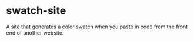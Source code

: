 # swatch-site
A site that generates a color swatch when you paste in code from the front end of another website.
